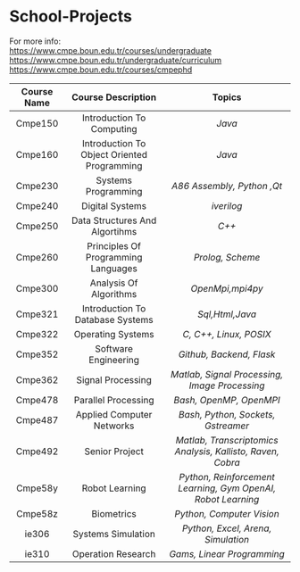 # School-Projects

For more info:  
https://www.cmpe.boun.edu.tr/courses/undergraduate  
https://www.cmpe.boun.edu.tr/undergraduate/curriculum  
https://www.cmpe.boun.edu.tr/courses/cmpephd  


 | Course Name | Course Description | Topics |
 | :---:      | :---:       | :---:           |
 | Cmpe150 |  Introduction To Computing                					| _Java_   
 | Cmpe160 |  Introduction To Object Oriented Programming      			| _Java_    
 | Cmpe230 |  Systems Programming                                       | _A86 Assembly, Python ,Qt_  
 | Cmpe240 |  Digital Systems                                           | _iverilog_  
 | Cmpe250 |  Data Structures And Algortihms                            | _C++_  
 | Cmpe260 |  Principles Of Programming Languages                       | _Prolog, Scheme_     
 | Cmpe300 |  Analysis Of Algorithms                                    | _OpenMpi,mpi4py_    
 | Cmpe321 |  Introduction To Database Systems                          | _Sql,Html,Java_  
 | Cmpe322 |  Operating Systems                                         | _C, C++, Linux, POSIX_  
 | Cmpe352 |  Software Engineering		                                | _Github, Backend, Flask_   
 | Cmpe362 |  Signal Processing 		                                | _Matlab, Signal Processing, Image Processing_
 | Cmpe478 |  Parallel Processing		                                | _Bash, OpenMP, OpenMPI_   
 | Cmpe487 |  Applied Computer Networks                                 | _Bash, Python, Sockets, Gstreamer_   
 | Cmpe492 |  Senior Project 													| _Matlab, Transcriptomics Analysis, Kallisto, Raven, Cobra_   
 | Cmpe58y |  Robot Learning											| _Python, Reinforcement Learning, Gym OpenAI, Robot Learning_   
 | Cmpe58z |  Biometrics                                 				| _Python, Computer Vision_   
 | ie306 |  Systems Simulation                                          | _Python, Excel, Arena, Simulation_  
 | ie310 |  Operation Research                                          | _Gams, Linear Programming_  
  
